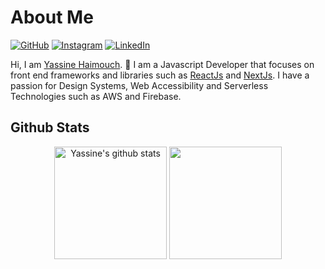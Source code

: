 # About Me

[![GitHub](https://img.shields.io/badge/GitHub-%40yassinehaimouch-239a3b.svg)](https://github.com/yassinehaimouch)
[![Instagram](https://img.shields.io/badge/Instagram-%40yassinehaimouch-962fbf.svg)](https://instagram.com/gitcoder)
[![LinkedIn](https://img.shields.io/badge/Linked-in-0c66c3.svg)](https://www.linkedin.com/in/yassinehaimouch/)


Hi, I am [Yassine Haimouch](https://github.com/yassinehaimouch). 👋 I am a Javascript Developer that focuses on front end frameworks and libraries such as [ReactJs](https://reactjs.org/) and [NextJs](https://nextjs.org/). I have a passion for Design Systems, Web Accessibility and Serverless Technologies such as AWS and Firebase.

## Github Stats

<div align="center">
  <img height="180em" align="center" src="https://github-readme-stats.vercel.app/api?username=yassinehaimouch&show_icons=false&include_all_commits=true&theme=transparent&count_private=true" alt="Yassine's github stats" />
  <img height="180em" align="center" src="https://github-readme-stats.vercel.app/api/top-langs/?username=yassinehaimouch&layout=compact&theme=transparent&,HTML,Scilab&langs_count=6&exclude_repo=Classificacao-de-Sentimentos-com-CNN,seguidor_de_linha,AnalizadorLexico,CadPlaneta,AnalisadorLexico,Sistema_de_Locacao_TesteUnitario_01,Dataset_Analysis" />
</div>



<!-- <h2>Yassine Haimouch</h2>

**`Developer/Designer/Creator(@gitcoder)`**

<em>Design-focused engineer inspired by the art of building quality software.</em>

<div align="center">
  <img src="https://user-images.githubusercontent.com/71409259/211790133-32670530-d50b-4988-bb55-4232dbb90866.svg" />
</div>
<br />
<div align="center">
  <img height="180em" align="center" src="https://github-readme-stats.vercel.app/api?username=yassinehaimouch&show_icons=false&include_all_commits=true&theme=transparent&count_private=true" alt="Yassine's github stats" />
  <img height="180em" align="center" src="https://github-readme-stats.vercel.app/api/top-langs/?username=yassinehaimouch&layout=compact&theme=transparent&,HTML,Scilab&langs_count=6&exclude_repo=Classificacao-de-Sentimentos-com-CNN,seguidor_de_linha,AnalizadorLexico,CadPlaneta,AnalisadorLexico,Sistema_de_Locacao_TesteUnitario_01,Dataset_Analysis" />
</div>

<div>
<h2> You can find me here :point_down: </h2>

[![Linkedin Badge](https://img.shields.io/badge/-LinkedIn-blue?style=flat-square&logo=Linkedin&logoColor=white&link=https://www.linkedin.com/in/yassinehaimouch/)](https://www.linkedin.com/in/yassinehaimouch)
[![Instagram Badge](https://img.shields.io/badge/-Instagram-e4405f?style=flat-square&logo=Instagram&logoColor=white&link=https://www.instagram.com/gitcoder/)](https://www.instagram.com/gitcoder/)
[![Gmail Badge](https://img.shields.io/badge/-Gmail-D74E43?style=flat-square&logo=Gmail&logoColor=white&link=mailto:yassinehaimouch@proton.me)](mailto:yassinehaimouch@proton.me)
</div>
 -->
